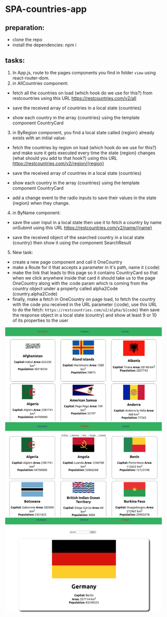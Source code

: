 # SPA-countries-app

## preparation:
- clone the repo
- install the dependencies: npm i

## tasks:

1) In App.js, route to the pages components you find in folder `view` using react-router-dom.
2) in AllCountries component:
- fetch all the countries on load (which hook do we use for this?) from restcountries using this URL https://restcountries.com/v2/all

- save the received array of countries in a local state {countries}

- show each country in the array {countries} using the template component CountryCard

3) in ByRegion component, you find a local state called {region} already exists with an initial value:
- fetch the countries by region on load (which hook do we use for this?) and make sure it gets executed every time the state {region} changes (what should you add to that hook?) using this URL https://restcountries.com/v2/region/{region} 

- save the received array of countries in a local state {countries}

- show each country in the array {countries} using the template component CountryCard

- add a change event to the radio inputs to save their values in the state {region} when they change.

4) in ByName component:
- save the user input in a local state then use it to fetch a country by name onSubmit using this URL https://restcountries.com/v2/name/{name}

- save the received object of the searched country in a local state {country} then show it using the component SearchResult

5) New task:

- create a new page component and call it OneCountry
- make a Route for it that accepts a parameter in it's path, name it (:code)
- make the link that leads to this page so it contains CountryCard so that when we click anywhere inside that card it should take us to the page OneCountry along with the :code param which is coming from the country object under a property called alpha2Code (country.alpha2Code)
- finally, make a fetch in OneCountry on page load, to fetch the country with the code you received in the URL parameter (:code), use this URL to do the fetch: 
`https://restcountries.com/v2/alpha/${code}` then save the response object in a local state (country) and show at least 9 or 10 of its properties to the user 

<img src='./mockups/mock1.png' alt='all'/>
<img src='./mockups/mock2.png' alt='region'/>
<img src='./mockups/mock3.png' alt='search'/>